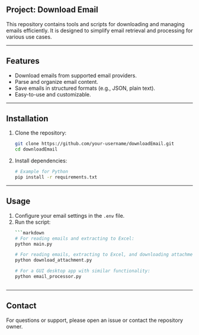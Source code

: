 ## Project: Download Email

This repository contains tools and scripts for downloading and managing emails efficiently. It is designed to simplify email retrieval and processing for various use cases.

---

## Features

- Download emails from supported email providers.
- Parse and organize email content.
- Save emails in structured formats (e.g., JSON, plain text).
- Easy-to-use and customizable.

---

## Installation

1. Clone the repository:
    ```bash
    git clone https://github.com/your-username/downloadEmail.git
    cd downloadEmail
    ```

2. Install dependencies:
    ```bash
    # Example for Python
    pip install -r requirements.txt
    ```

---

## Usage

1. Configure your email settings in the `.env` file.
2. Run the script:
    ```bash
    ```markdown
    # For reading emails and extracting to Excel:
    python main.py

    # For reading emails, extracting to Excel, and downloading attachments:
    python download_attachment.py

    # For a GUI desktop app with similar functionality:
    python email_processor.py
    ```
    ```

---


## Contact

For questions or support, please open an issue or contact the repository owner.
